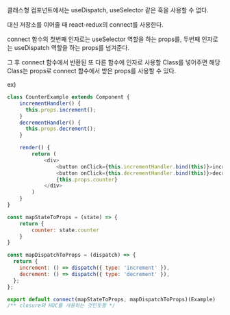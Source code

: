 클래스형 컴포넌트에서는 useDispatch, useSelector 같은 훅을 사용할 수 없다.

대신 저장소를 이어줄 때 react-redux의 connect를 사용한다.

connect 함수의 첫번째 인자로는 useSelector 역할을 하는 props를,
               두번째 인자로는 useDispatch 역할을 하는 props를 넘겨준다.

그 후 connect 함수에서 반환된 또 다른 함수에 인자로 사용할 Class를 넣어주면 해당 Class는 props로 connect 함수에서
받은 props를 사용할 수 있다.

ex)
```javascript
class CounterExample extends Component {
    incrementHandler() {
      this.props.increment();
    }
    decrementHandler() {
      this.props.decrement();
    }

    render() {
        return (
            <div>
                <button onClick={this.incrementHandler.bind(this)}>increment</button>
                <button onClick={this.decrementHandler.bind(this)}>decrement</button>
                {this.props.counter}
            </div>
        )
    }
}

const mapStateToProps = (state) => {
    return {
        counter: state.counter
    }
}

const mapDispatchToProps = (dispatch) => {
  return {
    increment: () => dispatch({ type: 'increment' }),
    decrement: () => dispatch({ type: 'decrement' }),
  };
};

export default connect(mapStateToProps, mapDispatchToProps)(Example) 
/** closure와 HOC를 사용하는 것인듯함 */
```